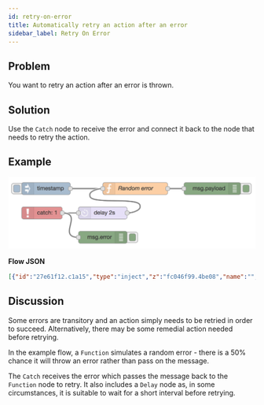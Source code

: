 ```yaml
---
id: retry-on-error
title: Automatically retry an action after an error
sidebar_label: Retry On Error
---
```


## Problem

You want to retry an action after an error is thrown.

## Solution

Use the <code class="node">Catch</code> node to receive the error and connect it
back to the node that needs to retry the action.

## Example

![](../assets/errorhandling/retry-on-error.png)

<b>Flow JSON</b>

```json
[{"id":"27e61f12.c1a15","type":"inject","z":"fc046f99.4be08","name":"","topic":"","payload":"","payloadType":"date","repeat":"","crontab":"","once":false,"onceDelay":0.1,"x":100,"y":320,"wires":[["d7d08440.31b678"]]},{"id":"d7d08440.31b678","type":"function","z":"fc046f99.4be08","name":"Random error","func":"// Randomly throw an error rather than\n// pass on message.\nif (Math.random() < 0.5) {\n   node.error(\"a random error\", msg);\n} else {\n    return msg;\n}","outputs":1,"noerr":0,"x":320,"y":320,"wires":[["f22b1e9a.5d89b"]]},{"id":"f22b1e9a.5d89b","type":"debug","z":"fc046f99.4be08","name":"","active":true,"tosidebar":true,"console":false,"tostatus":false,"complete":"false","x":510,"y":320,"wires":[]},{"id":"2166290d.98d736","type":"delay","z":"fc046f99.4be08","name":"","pauseType":"delay","timeout":"2","timeoutUnits":"seconds","rate":"1","nbRateUnits":"1","rateUnits":"second","randomFirst":"1","randomLast":"5","randomUnits":"seconds","drop":false,"x":240,"y":380,"wires":[["d7d08440.31b678"]]},{"id":"139b836e.7950ed","type":"catch","z":"fc046f99.4be08","name":"","scope":["d7d08440.31b678"],"uncaught":false,"x":90,"y":380,"wires":[["2166290d.98d736","9c8ab214.0ecaa"]]},{"id":"9c8ab214.0ecaa","type":"debug","z":"fc046f99.4be08","name":"","active":true,"tosidebar":true,"console":false,"tostatus":false,"complete":"error","targetType":"msg","x":240,"y":440,"wires":[]}]
```

## Discussion

Some errors are transitory and an action simply needs to be retried in order to succeed.
Alternatively, there may be some remedial action needed before retrying.

In the example flow, a <code class="node">Function</code> simulates a random
error - there is a 50% chance it will throw an error rather than pass on the message.

The <code class="node">Catch</code> receives the error which passes the message
back to the <code class="node">Function</code> node to retry. It also includes
a <code class="node">Delay</code> node as, in some circumstances, it is suitable
to wait for a short interval before retrying.
